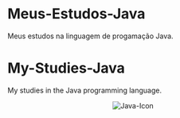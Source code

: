 # Meus-Estudos-Java
Meus estudos na linguagem de progamação Java.

# My-Studies-Java 
My studies in the Java programming language.

<p align="center">
  <img src="https://user-images.githubusercontent.com/81983803/126820174-cc0b816c-1c85-4e10-b2cb-ef0f5262ea41.png" alt="Java-Icon"/>
</p>
